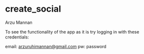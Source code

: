 # create_social

Arzu Mannan

To see the functionality of the app as it is try logging in with these credentials:

email: arzuruhimannan@gmail.com
pw: password
